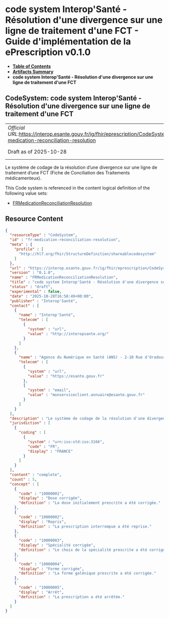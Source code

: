 # code system Interop'Santé - Résolution d'une divergence sur une ligne de traitement d'une FCT - Guide d'implémentation de la ePrescription v0.1.0

* [**Table of Contents**](toc.md)
* [**Artifacts Summary**](artifacts.md)
* **code system Interop'Santé - Résolution d'une divergence sur une ligne de traitement d'une FCT**

## CodeSystem: code system Interop'Santé - Résolution d'une divergence sur une ligne de traitement d'une FCT 

| | |
| :--- | :--- |
| *Official URL*:https://interop.esante.gouv.fr/ig/fhir/eprescription/CodeSystem/fr-medication-reconciliation-resolution | *Version*:0.1.0 |
| Draft as of 2025-10-28 | *Computable Name*:FRMedicationReconciliationResolution |

 
Le système de codage de la résolution d’une divergence sur une ligne de traitement d’une FCT (Fiche de Conciliation des Traitements médicamenteux). 

 This Code system is referenced in the content logical definition of the following value sets: 

* [FRMedicationReconciliationResolution](ValueSet-fr-medication-reconciliation-resolution.md)



## Resource Content

```json
{
  "resourceType" : "CodeSystem",
  "id" : "fr-medication-reconciliation-resolution",
  "meta" : {
    "profile" : [
      "http://hl7.org/fhir/StructureDefinition/shareablecodesystem"
    ]
  },
  "url" : "https://interop.esante.gouv.fr/ig/fhir/eprescription/CodeSystem/fr-medication-reconciliation-resolution",
  "version" : "0.1.0",
  "name" : "FRMedicationReconciliationResolution",
  "title" : "code system Interop'Santé - Résolution d'une divergence sur une ligne de traitement d'une FCT",
  "status" : "draft",
  "experimental" : false,
  "date" : "2025-10-28T16:58:49+00:00",
  "publisher" : "Interop'Santé",
  "contact" : [
    {
      "name" : "Interop'Santé",
      "telecom" : [
        {
          "system" : "url",
          "value" : "http://interopsante.org/"
        }
      ]
    },
    {
      "name" : "Agence du Numérique en Santé (ANS) - 2-10 Rue d'Oradour-sur-Glane, 75015 Paris",
      "telecom" : [
        {
          "system" : "url",
          "value" : "https://esante.gouv.fr"
        },
        {
          "system" : "email",
          "value" : "monserviceclient.annuaire@esante.gouv.fr"
        }
      ]
    }
  ],
  "description" : "Le système de codage de la résolution d'une divergence sur une ligne de traitement d'une FCT (Fiche de Conciliation des Traitements médicamenteux).",
  "jurisdiction" : [
    {
      "coding" : [
        {
          "system" : "urn:iso:std:iso:3166",
          "code" : "FR",
          "display" : "FRANCE"
        }
      ]
    }
  ],
  "content" : "complete",
  "count" : 5,
  "concept" : [
    {
      "code" : "10000001",
      "display" : "Dose corrigée",
      "definition" : "La dose initialement prescrite a été corrigée."
    },
    {
      "code" : "10000002",
      "display" : "Repris",
      "definition" : "La prescription interrompue a été reprise."
    },
    {
      "code" : "10000003",
      "display" : "Spécialité corrigée",
      "definition" : "Le choix de la spécialité prescrite a été corrigé."
    },
    {
      "code" : "10000004",
      "display" : "Forme corrigée",
      "definition" : "La forme galénique prescrite a été corrigée."
    },
    {
      "code" : "10000005",
      "display" : "Arrêt",
      "definition" : "La prescription a été arrêtée."
    }
  ]
}

```
